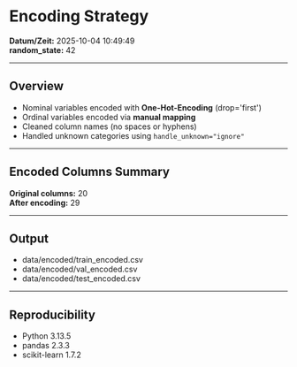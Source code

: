 # Encoding Strategy

**Datum/Zeit:** 2025-10-04 10:49:49  
**random_state:** 42  

---

## Overview
- Nominal variables encoded with **One-Hot-Encoding** (drop='first')
- Ordinal variables encoded via **manual mapping**
- Cleaned column names (no spaces or hyphens)
- Handled unknown categories using `handle_unknown="ignore"`

---

## Encoded Columns Summary
**Original columns:** 20  
**After encoding:** 29  

---

## Output
- data/encoded/train_encoded.csv  
- data/encoded/val_encoded.csv  
- data/encoded/test_encoded.csv  

---

## Reproducibility
- Python 3.13.5  
- pandas 2.3.3  
- scikit-learn 1.7.2
